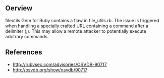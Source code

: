 ## Oerview
fileutils Gem for Ruby contains a flaw in file_utils.rb. The issue is triggered when handling a specially crafted URL containing a command after a delimiter (;). This may allow a remote attacker to potentially execute arbitrary commands.

## References
- http://rubysec.com/advisories/OSVDB-90717
- http://osvdb.org/show/osvdb/90717

